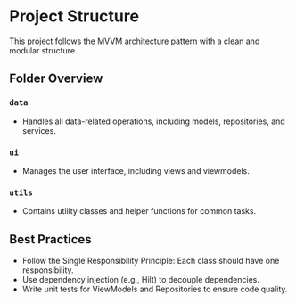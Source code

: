 # Project Structure

This project follows the MVVM architecture pattern with a clean and modular structure.

## Folder Overview

### `data`
- Handles all data-related operations, including models, repositories, and services.

### `ui`
- Manages the user interface, including views and viewmodels.

### `utils`
- Contains utility classes and helper functions for common tasks.

## Best Practices
- Follow the Single Responsibility Principle: Each class should have one responsibility.
- Use dependency injection (e.g., Hilt) to decouple dependencies.
- Write unit tests for ViewModels and Repositories to ensure code quality.